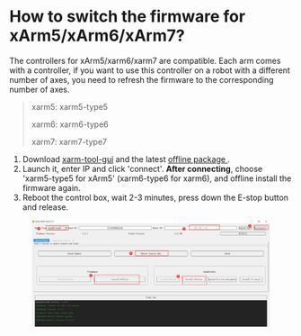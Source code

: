 # How to switch the firmware for xArm5/xArm6/xArm7?

The controllers for xArm5/xarm6/xarm7 are compatible. Each arm comes with a controller, if you want to use this controller on a robot with a different number of axes, you need to refresh the firmware to the corresponding number of axes.



> xarm5: xarm5-type5
>
> xarm6: xarm6-type6
>
> xarm7: xarm7-type7

1. Download [xarm-tool-gui](https://drive.google.com/drive/folders/1WOcMMRXo0XACg48d3BR2Ki-kUKioCyGm?usp=drive\_link) and the latest [offline package ](https://drive.google.com/drive/folders/19-\_vdYv1og5xDX-S3iXJ75YdrsxRDkiT?usp=drive\_link).
2. Launch it, enter IP and click 'connect'. **After connecting**, choose 'xarm5-type5 for xArm5' (xarm6-type6 for xarm6), and offline install the firmware again.
3. Reboot the control box, wait 2-3 minutes, press down the E-stop button and release.

<figure><img src="../.gitbook/assets/image (1) (1) (1).png" alt=""><figcaption></figcaption></figure>

